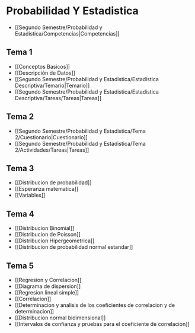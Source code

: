 # Probabilidad Y Estadistica
- [[Segundo Semestre/Probabilidad y Estadistica/Competencias|Competencias]]
## Tema 1
- [[Conceptos Basicos]]
- [[Descripción de Datos]]
- [[Segundo Semestre/Probabilidad y Estadistica/Estadistica Descriptiva/Temario|Temario]]
- [[Segundo Semestre/Probabilidad y Estadistica/Estadistica Descriptiva/Tareas/Tareas|Tareas]]
## Tema 2
- [[Segundo Semestre/Probabilidad y Estadistica/Tema 2/Cuestionario|Cuestionario]]
- [[Segundo Semestre/Probabilidad y Estadistica/Tema 2/Actividades/Tareas|Tareas]]
## Tema 3
- [[Distribucion de probabilidad]]
- [[Esperanza matematica]]
- [[Variables]]
## Tema 4
- [[Distribucion Binomial]]
- [[Distribucion de Poisson]]
- [[Distribucion Hipergeometrica]]
- [[Distribucion de probabilidad normal estandar]]
## Tema 5
- [[Regresion y Correlacion]]
- [[Diagrama de dispersion]]
- [[Regresion lineal simple]]
- [[Correlacion]]
- [[Determinacion y analisis de los coeficientes de correlacion y de determinacion]]
- [[Distribucion normal bidimensional]]
- [[Intervalos de confianza y pruebas para el coeficiente de correlacion]]
